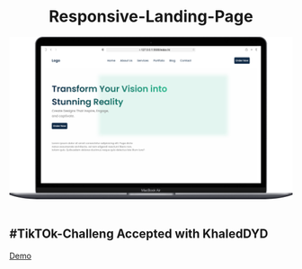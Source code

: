 <h1 align="center">
  Responsive-Landing-Page<br/>
</h1>
<div align="center">
  <img alt="Demo" src="/preview.png" />
</div>

<br/>
<h2 align="div">
#TikTOk-Challeng Accepted with KhaledDYD
</h2>

<a href="">Demo</a>
